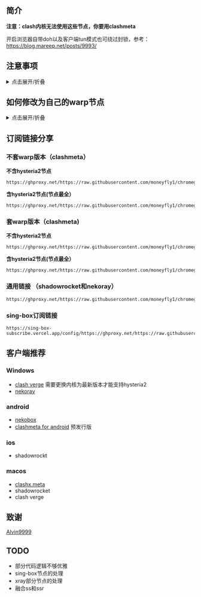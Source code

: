 ## 简介

**注意：clash内核无法使用这些节点，你要用clashmeta**

开启浏览器自带doh以及客户端tun模式也可绕过封锁，参考：https://blog.mareep.net/posts/9993/


## 注意事项
<details>
  <summary>点击展开/折叠</summary>
1. 套上warp可以突破封锁，可以访问一些机场主不让你访问的网站
  
2. 套上warp可以增强隐私性，防止机场主偷看你的隐私

3. 提取节点出来，方便在自己的客户端使用，第三方客户端并不能确保安全
</details>

## 如何修改为自己的warp节点

<details>
  <summary>点击展开/折叠</summary>
可以用warp+机器人和提取wg节点替换掉配置文件中的wg信息
[warp提取wireguard网站](https://replit.com/@misaka-blog/wgcf-profile-generator)
[warp+机器人](https://t.me/generatewarpplusbot)
</details>

## 订阅链接分享
### 不套warp版本（clashmeta）
**不含hysteria2节点**
```
https://ghproxy.net/https://raw.githubusercontent.com/moneyfly1/chromego_merge/main/sub/merged_proxies.yaml
```
**含hysteria2节点(节点最全）**
```
https://ghproxy.net/https://raw.githubusercontent.com/moneyfly1/chromego_merge/main/sub/merged_proxies_new.yaml
```
### 套warp版本（clashmeta)
**不含hysteria2节点**
```
https://ghproxy.net/https://raw.githubusercontent.com/moneyfly1/chromego_merge/main/sub/merged_warp_proxies.yaml
```
**含hysteria2节点(节点最全）**
```
https://ghproxy.net/https://raw.githubusercontent.com/moneyfly1/chromego_merge/main/sub/merged_warp_proxies_new.yaml
```
### 通用链接 （shadowrocket和nekoray）
```
https://ghproxy.net/https://raw.githubusercontent.com/moneyfly1/chromego_merge/main/sub/shadowrocket_base64.txt
```

### sing-box订阅链接

```
https://sing-box-subscribe.vercel.app/config/https://ghproxy.net/https://raw.githubusercontent.com/moneyfly1/chromego_merge/main/sub/merged_proxies_new.yaml
```

## 客户端推荐
### Windows
- [clash verge](https://github.com/zzzgydi/clash-verge/releases) 需要更换内核为最新版本才能支持hysteria2
- [nekoray](https://github.com/MatsuriDayo/nekoray)
### android
- [nekobox](https://github.com/MatsuriDayo/NekoBoxForAndroid)
- [clashmeta for android](https://github.com/MetaCubeX/ClashMetaForAndroid/releases/tag/Prerelease-alpha) 预发行版
### ios
- shadowrockt

### macos
- [clashx.meta](https://github.com/MetaCubeX/ClashX.Meta/releases/tag/v1.3.6)
- shadowrocket
- clash verge


## 致谢
[Alvin9999](https://github.com/Alvin9999/pac2/tree/master)

## TODO
- 部分代码逻辑不够优雅
- sing-box节点的处理
- xray部分节点的处理
- 融合ss和ssr


